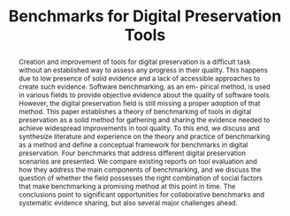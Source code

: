 ---
abstract: 'Creation and improvement of tools for digital preservation is a difficult
  task without an established way to assess any progress in their quality. This happens
  due to low presence of solid evidence and a lack of accessible approaches to create
  such evidence. Software benchmarking, as an em-

  pirical method, is used in various fields to provide objective evidence about the
  quality of software tools. However, the

  digital preservation field is still missing a proper adoption of that method. This
  paper establishes a theory of benchmarking of tools in digital preservation as a
  solid method

  for gathering and sharing the evidence needed to achieve widespread improvements
  in tool quality. To this end, we discuss and synthesize literature and experience
  on the theory and practice of benchmarking as a method and define a conceptual framework
  for benchmarks in digital preservation. Four benchmarks that address different digital
  preservation scenarios are presented. We compare existing reports on tool evaluation
  and how they address the main components of benchmarking, and we discuss the question
  of whether the field possesses the right combination of social factors that make
  benchmarking a promising method at this point in time. The conclusions point to
  significant opportunities for collaborative benchmarks and systematic evidence

  sharing, but also several major challenges ahead.'
creators:
- Duretec, Kresimir
- Kulmukhametov, Artur
- Rauber, Andreas
- Becker, Christoph
date: null
document_url: https://services.phaidra.univie.ac.at/api/object/o:429547/download
grand_parent: iPRES
institutions: []
keywords:
- benchmark
- digital preservation
- software quality
landing_page_url: https://phaidra.univie.ac.at/o:429547
language: eng
layout: publication
license: CC BY 4.0 International
notes_url: null
parent: iPRES 2015
publication_type: paper
size: 267974
slides_url: null
source_name: iPRES
stream_url: null
title: Benchmarks for Digital Preservation Tools
year: 2015
---